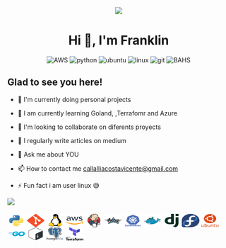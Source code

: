 <div align="center">
  
 
<a href="#"><img src="https://wc.wallpaperuse.com/wallp/14-141866_s.png"></a>

  
</div>


<h1 align="center">Hi 👋, I'm Franklin</h1>

<div align="center">

![AWS](https://img.shields.io/badge/Amazon_AWS-232F3E?style=for-the-badge&logo=amazon-aws&logoColor=white)
![python](https://img.shields.io/badge/Python-14354C?style=for-the-badge&logo=python&logoColor=whitee)
![ubuntu](https://img.shields.io/badge/Linux-FCC624?style=for-the-badge&logo=linux&logoColor=black)
![linux](https://img.shields.io/badge/Ubuntu-E95420?style=for-the-badge&logo=ubuntu&logoColor=white)
![git](https://img.shields.io/badge/GIT-E44C30?style=for-the-badge&logo=git&logoColor=white)
![BAHS](https://img.shields.io/badge/GNU%20Bash-4EAA25?style=for-the-badge&logo=GNU%20Bash&logoColor=white)

</div>

<h2>Glad to see you here!</h2>

- 🔭 I'm currently doing personal projects

- 🌱 I am currently learning Goland, ,Terrafomr and Azure

- 👯 I'm looking to collaborate on diferents proyects

- 📝 I regularly write articles on medium

- 💬 Ask me about YOU

- 📫 How to contact me callalliacostavicente@gmail.com

- ⚡ Fun fact i am user linux 😅

 <div>
   
 <div>
   

   <img height="200" src="https://github-readme-stats.vercel.app/api?username=18vf&theme=tokyonight&show_icons=true">
   
   
 </div>
   
</div>

<div style="display: inline_block"><br>
 
 <img align="center" alt="Python" height="30" width="40" src="https://raw.githubusercontent.com/devicons/devicon/master/icons/python/python-original.svg">
 <img align="center" alt="Git" height="30" width="40" src="https://raw.githubusercontent.com/devicons/devicon/master/icons/git/git-original.svg">
 <img align="center" alt="Git" height="30" width="40" src="https://raw.githubusercontent.com/devicons/devicon/master/icons/linux/linux-original.svg">
  <img align="center" alt="Git" height="30" width="40" src="https://raw.githubusercontent.com/devicons/devicon/master/icons/amazonwebservices/amazonwebservices-original-wordmark.svg" >
  <img align="center" alt="Git" height="30" width="40" src="https://raw.githubusercontent.com/devicons/devicon/master/icons/jenkins/jenkins-original.svg" >
  <img align="center" alt="Git" height="30" width="40" src="https://raw.githubusercontent.com/devicons/devicon/master/icons/groovy/groovy-original.svg" >
  <img align="center" alt="Git" height="30" width="40" src="https://raw.githubusercontent.com/devicons/devicon/master/icons/kubernetes/kubernetes-plain-wordmark.svg" >
  <img align="center" alt="Git" height="30" width="40" src="https://raw.githubusercontent.com/devicons/devicon/master/icons/docker/docker-original.svg" >
  <img align="center" alt="Git" height="30" width="40" src="https://raw.githubusercontent.com/devicons/devicon/master/icons/django/django-plain.svg" >
  <img align="center" alt="Git" height="30" width="40" src="https://raw.githubusercontent.com/devicons/devicon/1119b9f84c0290e0f0b38982099a2bd027a48bf1/icons/fedora/fedora-original.svg">
  <img align="center" alt="Git" height="30" width="40" src="https://raw.githubusercontent.com/devicons/devicon/1119b9f84c0290e0f0b38982099a2bd027a48bf1/icons/ubuntu/ubuntu-plain-wordmark.svg">
  <img align="center" alt="Git" height="30" width="40" src="https://raw.githubusercontent.com/devicons/devicon/1119b9f84c0290e0f0b38982099a2bd027a48bf1/icons/go/go-original-wordmark.svg">
  <img align="center" alt="Git" height="30" width="40" src="https://raw.githubusercontent.com/devicons/devicon/1119b9f84c0290e0f0b38982099a2bd027a48bf1/icons/bash/bash-original.svg">
  <img align="center" alt="Git" height="30" width="40" src="https://raw.githubusercontent.com/devicons/devicon/1119b9f84c0290e0f0b38982099a2bd027a48bf1/icons/postgresql/postgresql-original-wordmark.svg">
  <img align="center" alt="Git" height="30" width="40" src="https://raw.githubusercontent.com/devicons/devicon/1119b9f84c0290e0f0b38982099a2bd027a48bf1/icons/terraform/terraform-original-wordmark.svg">
</div>
